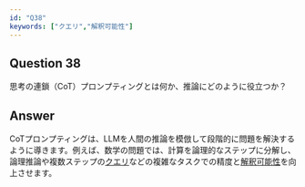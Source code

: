```yaml
---
id: "Q38"
keywords: ["クエリ","解釈可能性"]
---
```


## Question 38

思考の連鎖（CoT）プロンプティングとは何か、推論にどのように役立つか？

## Answer

CoTプロンプティングは、LLMを人間の推論を模倣して段階的に問題を解決するように導きます。例えば、数学の問題では、計算を論理的なステップに分解し、論理推論や複数ステップの[クエリ](../keypoints/クエリ.md?context=ai)などの複雑なタスクでの精度と[解釈可能性](../keypoints/解釈可能性.md?context=ai)を向上させます。
